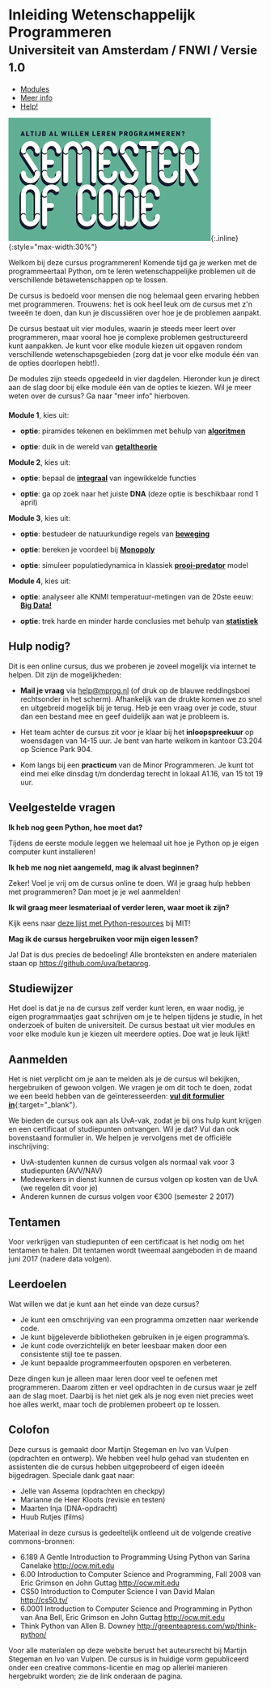 <style>
h1
{
	border-bottom: 0 ! important;
}
ul.nav
{
	margin-left: 0 ! important;
}
</style>

# Inleiding Wetenschappelijk Programmeren<br><small>Universiteit van Amsterdam / FNWI / Versie 1.0</small>

<div>

<!-- Nav tabs -->
<ul class="nav nav-tabs" role="tablist">
<li role="presentation" class="active"><a href="#modules" aria-controls="modules" role="tab" data-toggle="tab">Modules</a></li>
<li role="presentation"><a href="#studiewijzer" aria-controls="studiewijzer" role="tab" data-toggle="tab">Meer info</a></li>
<li role="presentation"><a href="#help" aria-controls="help" role="tab" data-toggle="tab">Help!</a></li>
</ul>


<!-- Tab panes -->
<div class="tab-content">
<div role="tabpanel" class="tab-pane active" id="modules">

![Python](soc.png){:.inline}{:style="max-width:30%"}  

Welkom bij deze cursus programmeren! Komende tijd ga je werken met de programmeertaal Python, om te leren wetenschappelijke problemen uit de verschillende bètawetenschappen op te lossen.

De cursus is bedoeld voor mensen die nog helemaal geen ervaring hebben met programmeren. Trouwens: het is ook heel leuk om de cursus met z'n tweeën te doen, dan kun je discussiëren over hoe je de problemen aanpakt.

De cursus bestaat uit vier modules, waarin je steeds meer leert over programmeren, maar vooral hoe je complexe problemen gestructureerd kunt aanpakken. Je kunt voor elke module kiezen uit opgaven rondom verschillende wetenschapsgebieden (zorg dat je voor elke module één van de opties doorlopen hebt!).

De modules zijn steeds opgedeeld in vier dagdelen. Hieronder kun je direct aan de slag door bij elke module één van de opties te kiezen. Wil je meer weten over de cursus? Ga naar "meer info" hierboven.

<p style="margin-top:1.5em;"></p>

**Module 1**, kies uit:

- <strong>optie</strong>: piramides tekenen en beklimmen met behulp van [<strong>algoritmen</strong>](/algoritmen/inhoud)

- <strong>optie</strong>: duik in de wereld van [<strong>getaltheorie</strong>](/getaltheorie/inhoud)

**Module 2**, kies uit:

- <strong>optie</strong>: bepaal de [<strong>integraal</strong>](/integreren/inhoud) van ingewikkelde functies

- <strong>optie</strong>: ga op zoek naar het juiste <strong>DNA</strong> (deze optie is beschikbaar rond 1 april)

**Module 3**, kies uit:

- <strong>optie</strong>: bestudeer de natuurkundige regels van [<strong>beweging</strong>](/beweging/inhoud)

- <strong>optie</strong>: bereken je voordeel bij [<strong>Monopoly</strong>](/monopoly/inhoud)

- <strong>optie</strong>: simuleer populatiedynamica in klassiek [<strong>prooi-predator</strong>](/prooipredator/inhoud) model

**Module 4**, kies uit:

- <strong>optie</strong>: analyseer alle KNMI temperatuur-metingen van de 20ste eeuw: [<strong>Big Data!</strong>](/bigdata/inhoud)

- <strong>optie</strong>: trek harde en minder harde conclusies met behulp van [<strong>statistiek</strong>](/statistiek/inhoud)

</div>

<div role="tabpanel" class="tab-pane" id="help">

## Hulp nodig?

Dit is een online cursus, dus we proberen je zoveel mogelijk via internet te helpen. Dit zijn de mogelijkheden:

- **Mail je vraag** via <help@mprog.nl> (of druk op de blauwe reddingsboei rechtsonder in het scherm). Afhankelijk van de drukte komen we zo snel en uitgebreid mogelijk bij je terug. Heb je een vraag over je code, stuur dan een bestand mee en geef duidelijk aan wat je probleem is.

- Het team achter de cursus zit voor je klaar bij het **inloopspreekuur** op woensdagen van 14-15 uur. Je bent van harte welkom in kantoor C3.204 op Science Park 904.

- Kom langs bij een **practicum** van de Minor Programmeren. Je kunt tot eind mei elke dinsdag t/m donderdag terecht in lokaal A1.16, van 15 tot 19 uur.

## Veelgestelde vragen

**Ik heb nog geen Python, hoe moet dat?**

Tijdens de eerste module leggen we helemaal uit hoe je Python op je eigen computer kunt installeren!

**Ik heb me nog niet aangemeld, mag ik alvast beginnen?**

Zeker! Voel je vrij om de cursus online te doen. Wil je graag hulp hebben met programmeren? Dan moet je je wel aanmelden!

**Ik wil graag meer lesmateriaal of verder leren, waar moet ik zijn?**

Kijk eens naar [deze lijst met Python-resources](https://ocw.mit.edu/courses/electrical-engineering-and-computer-science/6-0001-introduction-to-computer-science-and-programming-in-python-fall-2016/assignments/MIT6_0001F16_additional.pdf) bij MIT!

**Mag ik de cursus hergebruiken voor mijn eigen lessen?**

Ja! Dat is dus precies de bedoeling! Alle bronteksten en andere materialen staan op <https://github.com/uva/betaprog>.


</div>

<div role="tabpanel" class="tab-pane" id="studiewijzer">

## Studiewijzer

Het doel is dat je na de cursus zelf verder kunt leren, en waar nodig, je eigen programmaatjes gaat schrijven om je te helpen tijdens je studie, in het onderzoek of buiten de universiteit. De cursus bestaat uit vier modules en voor elke module kun je kiezen uit meerdere opties. Doe wat je leuk lijkt!

## Aanmelden

Het is niet verplicht om je aan te melden als je de cursus wil bekijken, hergebruiken of gewoon volgen. We vragen je om dit toch te doen, zodat we een beeld hebben van de geïnteresseerden: 
[**vul dit formulier in**](https://docs.google.com/forms/d/e/1FAIpQLSeQ7bMoMXKDO49h2RVElfVX8PjwYJNtD4J6ArC0iAeLKuTIEw/viewform){:target="_blank"}.

We bieden de cursus ook aan als UvA-vak, zodat je bij ons hulp kunt krijgen en een certificaat of studiepunten ontvangen. Wil je dat? Vul dan ook bovenstaand formulier in. We helpen je vervolgens met de officiële inschrijving:

- UvA-studenten kunnen de cursus volgen als normaal vak voor 3 studiepunten (AVV/NAV)
- Medewerkers in dienst kunnen de cursus volgen op kosten van de UvA (we regelen dit voor je)
- Anderen kunnen de cursus volgen voor €300 (semester 2 2017)

## Tentamen

Voor verkrijgen van studiepunten of een certificaat is het nodig om het tentamen te halen. Dit tentamen wordt tweemaal aangeboden in de maand juni 2017 (nadere data volgen).

## Leerdoelen

Wat willen we dat je kunt aan het einde van deze cursus?

- Je kunt een omschrijving van een programma omzetten naar werkende code.
- Je kunt bijgeleverde bibliotheken gebruiken in je eigen programma’s.
- Je kunt code overzichtelijk en beter leesbaar maken door een consistente stijl toe te passen.
- Je kunt bepaalde programmeerfouten opsporen en verbeteren.

Deze dingen kun je alleen maar leren door veel te oefenen met programmeren. Daarom zitten er veel opdrachten in de cursus waar je zelf aan de slag moet. Daarbij is het niet gek als je nog even niet precies weet hoe alles werkt, maar toch de problemen probeert op te lossen.

## Colofon

Deze cursus is gemaakt door Martijn Stegeman en Ivo van Vulpen (opdrachten en ontwerp). We hebben veel hulp gehad van studenten en assistenten die de cursus hebben uitgeprobeerd of eigen ideeën bijgedragen. Speciale dank gaat naar:

- Jelle van Assema (opdrachten en checkpy)  
- Marianne de Heer Kloots (revisie en testen)  
- Maarten Inja (DNA-opdracht)  
- Huub Rutjes (films)

Materiaal in deze cursus is gedeeltelijk ontleend uit de volgende creative commons-bronnen:

- 6.189 A Gentle Introduction to Programming Using Python van Sarina Canelake <http://ocw.mit.edu>
- 6.00 Introduction to Computer Science and Programming, Fall 2008 van Eric Grimson en John Guttag <http://ocw.mit.edu>
- CS50 Introduction to Computer Science I van David Malan <http://cs50.tv/>
- 6.0001 Introduction to Computer Science and Programming in Python van Ana Bell, Eric Grimson en John Guttag <http://ocw.mit.edu>
- Think Python van Allen B. Downey <http://greenteapress.com/wp/think-python/>

Voor alle materialen op deze website berust het auteursrecht bij Martijn Stegeman en Ivo van Vulpen. De cursus is in huidige vorm gepubliceerd onder een creative commons-licentie en mag op allerlei manieren hergebruikt worden; zie de link onderaan de pagina.

</div>



</div>

</div>


